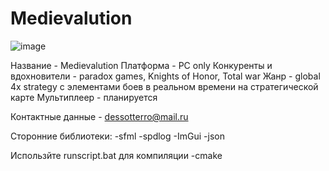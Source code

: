 # Medievalution

![image](https://github.com/Lenin-Grub/Medievalution/assets/71728612/1fb4eda4-2caf-4551-9202-437eef591480)

Название - Medievalution
Платформа - PC only
Конкуренты и вдохновители - paradox games, Knights of Honor, Total war
Жанр - global 4x strategy с элементами боев в реальном времени на стратегической карте
Мультиплеер - планируется 

Контактные данные - dessotterro@mail.ru

Сторонние библиотеки:
-sfml
-spdlog
-ImGui
-json

Использйте runscript.bat для компиляции -cmake
